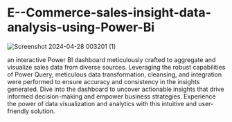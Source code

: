 # E--Commerce-sales-insight-data-analysis-using-Power-Bi
![Screenshot 2024-04-28 003201 (1)](https://github.com/user-attachments/assets/bbb53c4b-dbbf-4ed9-9a98-21361362a12e)




an interactive Power BI dashboard meticulously crafted to aggregate and visualize sales data from diverse sources. Leveraging the robust capabilities of Power Query, meticulous data transformation, cleansing, and integration were performed to ensure accuracy and consistency in the insights generated. Dive into the dashboard to uncover actionable insights that drive informed decision-making and empower business strategies. Experience the power of data visualization and analytics with this intuitive and user-friendly solution.


